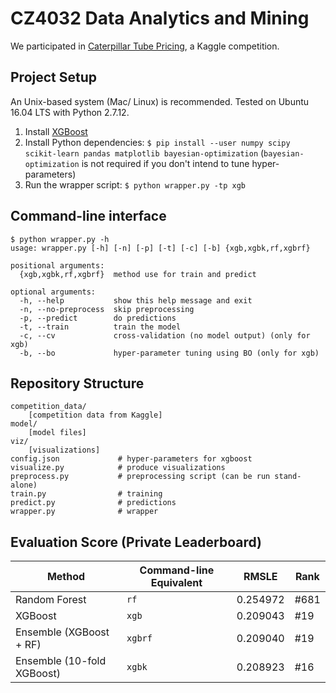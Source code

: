 # CZ4032 Data Analytics and Mining

We participated in [Caterpillar Tube Pricing](https://www.kaggle.com/c/caterpillar-tube-pricing), a Kaggle competition.

## Project Setup

An Unix-based system (Mac/ Linux) is recommended. Tested on Ubuntu 16.04 LTS with Python 2.7.12.

1. Install [XGBoost](http://xgboost.readthedocs.io/en/latest/build.html)
1. Install Python dependencies: `$ pip install --user numpy scipy scikit-learn pandas matplotlib bayesian-optimization` (`bayesian-optimization` is not required if you don't intend to tune hyper-parameters)
1. Run the wrapper script: `$ python wrapper.py -tp xgb`

## Command-line interface

```
$ python wrapper.py -h
usage: wrapper.py [-h] [-n] [-p] [-t] [-c] [-b] {xgb,xgbk,rf,xgbrf}

positional arguments:
  {xgb,xgbk,rf,xgbrf}  method use for train and predict

optional arguments:
  -h, --help           show this help message and exit
  -n, --no-preprocess  skip preprocessing
  -p, --predict        do predictions
  -t, --train          train the model
  -c, --cv             cross-validation (no model output) (only for xgb)
  -b, --bo             hyper-parameter tuning using BO (only for xgb)
```

## Repository Structure

```
competition_data/
    [competition data from Kaggle]
model/
    [model files]
viz/
    [visualizations]
config.json             # hyper-parameters for xgboost
visualize.py            # produce visualizations
preprocess.py           # preprocessing script (can be run stand-alone)
train.py                # training
predict.py              # predictions
wrapper.py              # wrapper
```

## Evaluation Score (Private Leaderboard)

| Method | Command-line Equivalent | RMSLE | Rank
| --- | --- | --- | ----
| Random Forest | `rf` | 0.254972 | #681
| XGBoost | `xgb` | 0.209043 | #19
| Ensemble (XGBoost + RF) | `xgbrf` | 0.209040 | #19
| Ensemble (10-fold XGBoost) | `xgbk` | 0.208923 | #16 